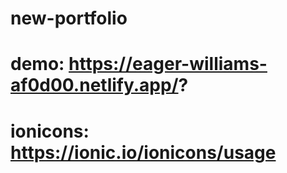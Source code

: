 # new-portfolio

# demo: https://eager-williams-af0d00.netlify.app/?
# ionicons: https://ionic.io/ionicons/usage